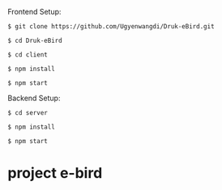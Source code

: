 Frontend Setup:

    $ git clone https://github.com/Ugyenwangdi/Druk-eBird.git

    $ cd Druk-eBird

    $ cd client 

    $ npm install 

    $ npm start


Backend Setup:

    $ cd server 

    $ npm install 

    $ npm start



# project e-bird